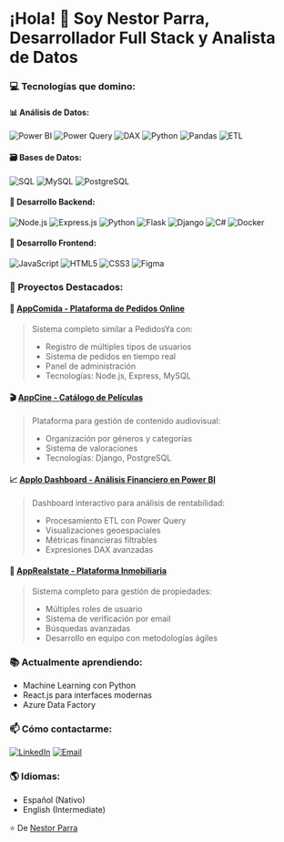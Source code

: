# ¡Hola! 👋 Soy Nestor Parra, Desarrollador Full Stack y Analista de Datos

### 💻 Tecnologías que domino:
#### 📊 Análisis de Datos:
![Power BI](https://img.shields.io/badge/Power_BI-F2C811?style=for-the-badge&logo=powerbi&logoColor=black)
![Power Query](https://img.shields.io/badge/Power_Query-2B579A?style=for-the-badge&logo=microsoft-excel&logoColor=white)
![DAX](https://img.shields.io/badge/DAX-F2C811?style=for-the-badge&logo=powerbi&logoColor=black)
![Python](https://img.shields.io/badge/Python-3776AB?style=for-the-badge&logo=python&logoColor=white)
![Pandas](https://img.shields.io/badge/Pandas-150458?style=for-the-badge&logo=pandas&logoColor=white)
![ETL](https://img.shields.io/badge/ETL-Process-FF6F00?style=for-the-badge)

#### 🗃️ Bases de Datos:
![SQL](https://img.shields.io/badge/SQL-4479A1?style=for-the-badge&logo=mysql&logoColor=white)
![MySQL](https://img.shields.io/badge/MySQL-4479A1?style=for-the-badge&logo=mysql&logoColor=white)
![PostgreSQL](https://img.shields.io/badge/PostgreSQL-4169E1?style=for-the-badge&logo=postgresql&logoColor=white)

#### 🚀 Desarrollo Backend:
![Node.js](https://img.shields.io/badge/Node.js-339933?style=for-the-badge&logo=nodedotjs&logoColor=white)
![Express.js](https://img.shields.io/badge/Express.js-000000?style=for-the-badge&logo=express&logoColor=white)
![Python](https://img.shields.io/badge/Python-3776AB?style=for-the-badge&logo=python&logoColor=white)
![Flask](https://img.shields.io/badge/Flask-000000?style=for-the-badge&logo=flask&logoColor=white)
![Django](https://img.shields.io/badge/Django-092E20?style=for-the-badge&logo=django&logoColor=white)
![C#](https://img.shields.io/badge/C%23-239120?style=for-the-badge&logo=c-sharp&logoColor=white)
![Docker](https://img.shields.io/badge/Docker-2496ED?style=for-the-badge&logo=docker&logoColor=white)

#### 🎨 Desarrollo Frontend:
![JavaScript](https://img.shields.io/badge/JavaScript-F7DF1E?style=for-the-badge&logo=javascript&logoColor=black)
![HTML5](https://img.shields.io/badge/HTML5-E34F26?style=for-the-badge&logo=html5&logoColor=white)
![CSS3](https://img.shields.io/badge/CSS3-1572B6?style=for-the-badge&logo=css3&logoColor=white)
![Figma](https://img.shields.io/badge/Figma-F24E1E?style=for-the-badge&logo=figma&logoColor=white)

### 🌟 Proyectos Destacados:

#### 🍔 [AppComida - Plataforma de Pedidos Online](https://github.com/IamNestor/PedidosYa)
> Sistema completo similar a PedidosYa con:
> - Registro de múltiples tipos de usuarios
> - Sistema de pedidos en tiempo real
> - Panel de administración
> - Tecnologías: Node.js, Express, MySQL

#### 🎬 [AppCine - Catálogo de Películas]([enlace-github](https://github.com/IamNestor/CinemaPlusPlus))
> Plataforma para gestión de contenido audiovisual:
> - Organización por géneros y categorías
> - Sistema de valoraciones
> - Tecnologías: Django, PostgreSQL

#### 📈 [Applo Dashboard - Análisis Financiero en Power BI]([enlace-github](https://github.com/IamNestor/applo-dashboard))
> Dashboard interactivo para análisis de rentabilidad:
> - Procesamiento ETL con Power Query
> - Visualizaciones geoespaciales
> - Métricas financieras filtrables
> - Expresiones DAX avanzadas

#### 🏡 [AppRealstate - Plataforma Inmobiliaria]([enlace-github](https://github.com/neutralAMG/Real-state-app))
> Sistema completo para gestión de propiedades:
> - Múltiples roles de usuario
> - Sistema de verificación por email
> - Búsquedas avanzadas
> - Desarrollo en equipo con metodologías ágiles

### 📚 Actualmente aprendiendo:
- Machine Learning con Python
- React.js para interfaces modernas
- Azure Data Factory

### 📫 Cómo contactarme:
[![LinkedIn](https://img.shields.io/badge/LinkedIn-0077B5?style=for-the-badge&logo=linkedin&logoColor=white)](https://www.linkedin.com/in/nestor-emilio-parra-rivas-7b6593307/)
[![Email](https://img.shields.io/badge/Email-D14836?style=for-the-badge&logo=gmail&logoColor=white)](mailto:nestoremiliopr2004@gmail.com)

### 🌎 Idiomas:
- Español (Nativo)
- English (Intermediate)

⭐️ De [Nestor Parra](https://github.com/IamNestor)
